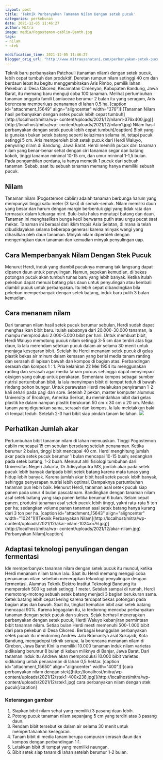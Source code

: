 ```yaml
---
layout: post
title: 'Teknik Perbanyakan Tanaman Nilam Dengan setek pucuk'
categories: perkebunan
date: 2021-12-05 11:46:27
author: Mitra
image: media/Pogostemon-cablin-Benth.jpg
tags:
- nilam
- stek

modification_time: 2021-12-05 11:46:27
blogger_orig_url: "http://www.mitrausahatani.com/perbanyakan-setek-pucuk-tanaman-nilam.html"
---
```


Teknik baru perbanyakan Patchouli (tanaman nilam) dengan setek pucuk, lebih
cepat tumbuh dan produktif. Deretan rumpun nilam setinggi 40 cm dan berdaun
lebat itu begitu menggembirakan Aris Rimbo, pemilik lahan. Pekebun di Desa
Cikored, Kecamatan Cimenyan, Kabupaten Bandung, Jawa Barat, itu memang baru
menguji coba 100 tanaman. Melihat pertumbuhan tanaman anggota famili Lamiaceae
berumur 2 bulan itu yang seragam, Aris berencana memperluas penanaman di lahan
0,5 ha. [caption id="attachment_15649" align="aligncenter"
width="376"][![Tanaman Nilam hasil perbanyakan dengan setek pucuk lebih cepat
tumbuh](http://localhost/mitra/wp-
content/uploads/2021/12/nilam1-376x400.jpg)](http://localhost/mitra/wp-
content/uploads/2021/12/nilam1.jpg) Nilam hasil perbanyakan dengan setek pucuk
lebih cepat tumbuh[/caption] Bibit yang ia gunakan bukan setek batang seperti
kelaziman selama ini, tetapi pucuk setinggi 5 cm. Aris memperoleh bibit setek
pucuk dari Herdi Waluyo, penyuling nilam di Bandung, Jawa Barat. Herdi memilih
pucuk dari tanaman nilam yang benar-benar sehat dengan ciri tanaman segar dan
batang kokoh, tinggi tanaman minimal 10-15 cm, dan umur minimal 1-1,5 bulan.
Pada pengambilan perdana, ia hanya memetik 1 pucuk dari sebuah tanaman. Sebab,
saat itu sebuah tanaman memang hanya memiliki sebuah pucuk.

## Nilam

Tanaman nilam (Pogostemon cablin) adalah tanaman berbunga harum yang mempunyai
tinggi satu meter (3 kaki) di semak-semak. Nilam memiliki daun yang besar dan
harum dengan margin berbentuk gigi yang tidak rata dan termasuk dalam keluarga
mint. Bulu-bulu halus menutupi batang dan daun. Tanaman ini menghasilkan bunga
kecil berwarna putih atau ungu pucat saat mekar. Tanaman ini berasal dari
iklim tropis Asia Selatan, di mana ia telah dibudidayakan selama beberapa
generasi karena minyak wangi yang dihasilkan oleh daun tanaman. Minyak nilam
diperoleh dengan mengeringkan daun tanaman dan kemudian minyak penyulingan
uap.

## Cara Memperbanyak Nilam Dengan Stek Pucuk

Menurut Herdi, induk yang diambil pucuknya memang tak langsung dapat dipanen
daun untuk penyulingan. Namun, sepekan kemudian, di bekas potongan pucuk akan
tumbuh tunas baru yang lebih banyak. Ketika itulah pekebun dapat menuai batang
plus daun untuk penyulingan atau kembali diambil pucuk untuk perbanyakan. Itu
lebih cepat dibandingkan bila pekebun memperbanyak dengan setek batang, induk
baru pulih 3 bulan kemudian.

## Cara menanam nilam

Dari tanaman nilam hasil setek pucuk berumur sebulan, Herdi sudah dapat
menghasilkan bibit baru. Itulah sebabnya dari 20.000-30.000 tanaman, ia mampu
memproduksi 2.000-5.000 bibit per hari. Untuk membuat bibit, Herdi Waluyo
memotong pucuk nilam setinggi 3-5 cm dan terdiri atas tiga daun, la lalu
merendam setekan pucuk dalam air selama 30 menit untuk menjaga kesegaran
bibit. Setelah itu Herdi menanam setek pucuk di gelas plastik bekas air minum
dalam kemasan yang berisi media tanam ranting dan serasah dl lapisan bawah dan
kompos di bagian atas. Perbandingan serasah dan kompos 1 : 1. Pria kelahiran
22 Mei 1954 itu menggunakan ranting dan serasah agar media tanam porous
sehingga dapat menyimpan oksigen yang cukup untuk perakaran. Sementara kompos
sebagai sumber nutrisi pertumbuhan bibit, la lalu menyimpan bibit di tempat
teduh di bawah rindang pohon bungur. Untuk perawatan Herdi melakukan
penyiraman 1-2 kali sehari pada pagi dan sore. Setelah 2 pekan, master
komputer alumnus University of Brooklyn, Amerika Serikat, itu memindahkan
bibit dari gelas plastik ke dalam nampan plastik berukuran 50 cm x 30 cm x 20
cm. Media tanam yang digunakan sama, serasah dan kompos, la lalu meletakkan
baki di tempat teduh. Setelah 2-3 hari bibit siap pindah tanam ke lahan.
![](http://localhost/mitra/wp-content/uploads/2021/12/nilam-1024x576.jpg)

## Perhatikan Jumlah akar

Pertumbuhan bibit tanaman nilam di lahan memuaskan. Tinggi Pogostemon cablin
mencapai 15 cm sebulan berselang setelah penanaman. Ketika berumur 2 bulan,
tinggi bibit mencapai 40 cm. Herdi menghitung jumlah akar pada setek pucuk
berumur 1 bulan mencapai 10-15 buah; sedangkan pada setek batang, 1-2 buah.
Menurut ahli fisiologi tumbuhan dari Universitas Negeri Jakarta, Dr
Adisyahputra MS, jumlah akar pada setek pucuk lebih banyak daripada bibit
setek batang karena mata tunas yang hidup lebih banyak. Karena jumlah akar
bibit hasil setek pucuk lebih banyak, sehingga penyerapan nutrisi lebih
optimal. Dampaknya pertumbuhan tanaman pun lebih baik. Menurut Herdi, tanaman
asal setek pucuk siap panen pada umur 4 bulan pascatanam. Bandingkan dengan
tanaman nilam asal setek batang yang siap panen ketika berumur 6 bulan. Selain
cepat panen, produksi tanaman asal setek pucuk lebih tinggi, yakni rata-rata 5
ton per ha; sedangkan volume panen tanaman asal setek batang hanya kurang dari
3 ton per ha. [caption id="attachment_15643" align="aligncenter"
width="1024"][![Teknik Perbanyakan Nilam](http://localhost/mitra/wp-
content/uploads/2021/12/akar-nilam-1024x576.jpg)](http://localhost/mitra/wp-
content/uploads/2021/12/akar-nilam.jpg) Perbanyakan Nilam[/caption]

## Adaptasi teknologi penyulingan dengan fermentasi

Ide memperbanyak tanaman nilam dengan setek pucuk itu muncul, ketika Herdi
menanam nilam tahun lalu. Saat itu Herdi memang menguji coba penanaman nilam
sebelum menerapkan teknologi penyulingan dengan fermentasi. Alumnus Teknik
Elektro Institut Teknologi Bandung itu memperoleh 500 kg setek setinggi 1
meter. Setelah sampai di rumah, Herdi memotong-motong sebuah setek batang
menjadi 3 bagian berukuran sama. Setek batang lebih cepat kering karena
terdapat bekas potongan pada bagian atas dan bawah. Saat itu, tingkat kematian
bibit asal setek batang mencapai 90%. Karena kegagalan itu, ia terdorong
mencoba perbanyakan tanaman dengan setek pucuk dan sukses. Sejak berhasil
menerapkan perbanyakan dengan setek pucuk, Herdi Waluyo kebanjiran permintaan
bibit tanaman nilam. Setiap bulan Herdi mesti memenuhi 500-1.000 bibit dari
para pekebun di Desa Cikored. Berbagai keunggulan perbanyakan setek pucuk itu
mendorong Andrew Jalu Bramantya asal Sukajadi, Kota Bandung, mengadopsi teknik
serupa, la berencana menanam nilam di Cirebon, Jawa Barat Kini ia memiliki
10.000 tanaman induk nilam varietas sidikalang berumur 8 bulan di kebun
miliknya di Banjar, Jawa Barat. Dari tanaman induk itu Andrew akan memproduksi
10.000 bibit varietas sidikalang untuk penanaman di lahan 0,5 hektar. [caption
id="attachment_15650" align="aligncenter" width="400"][![cara perbanyakan
nilam dengan stek](http://localhost/mitra/wp-
content/uploads/2021/12/stek1-400x238.jpg)](http://localhost/mitra/wp-
content/uploads/2021/12/stek1.jpg) cara perbanyakan nilam dengan stek
pucuk[/caption]

### Keterangan gambar

  1. Siapkan bibit nilam sehat yang memiliki 3 pasang daun lebih.
  2. Potong pucuk tanaman nilam sepanjang 5 cm yang terdiri atas 3 pasang daun.
  3. Rendam bibit tersebut ke dalam air selama 30 menit untuk mempertahankan kesegaran.
  4. Tanam bibit di media tanam berupa campuran serasah daun dan kompos dengan perbandingan 1:1.
  5. Letakkan bibit di tempat yang memiliki naungan.
  6. Bibit setek siap tanam di lahan setelah berumur 1-2 bulan.


